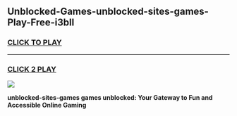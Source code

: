 
## Unblocked-Games-unblocked-sites-games-Play-Free-i3bll
<h3>
<a href="https://premium76.site?title=unblocked-sites-games&ref=23A">CLICK TO PLAY</a></h3>
<hr>

<h3>
<a href="https://premium76.site?title=unblocked-sites-games&ref=23A">CLICK 2 PLAY</a>
  
</h3>

<a href="https://premium76.site?title=unblocked-sites-games&ref=23A"><img src="https://clearcache.store/games.png"></a>


**unblocked-sites-games games unblocked: Your Gateway to Fun and Accessible Online Gaming**
